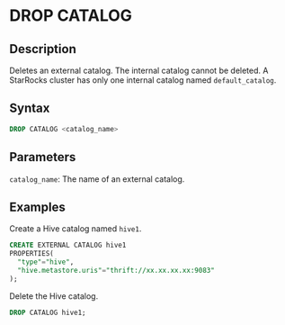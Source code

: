 ---
---

# DROP CATALOG

## Description

Deletes an external catalog. The internal catalog cannot be deleted. A StarRocks cluster has only one internal catalog named `default_catalog`.

## Syntax

```SQL
DROP CATALOG <catalog_name>
```

## Parameters

`catalog_name`: The name of an external catalog.

## Examples

Create a Hive catalog named `hive1`.

```SQL
CREATE EXTERNAL CATALOG hive1
PROPERTIES(
  "type"="hive", 
  "hive.metastore.uris"="thrift://xx.xx.xx.xx:9083"
);
```

Delete the Hive catalog.

```SQL
DROP CATALOG hive1;
```
